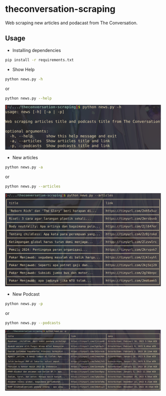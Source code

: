# theconversation-scraping

Web scraping new articles and podacast from The Conversation.

## Usage

- Installing dependencies

```sh
pip install -r requirements.txt
```

- Show Help

```sh
python news.py -h
```

or

```sh
python news.py --help
```

![Image of help text](https://github.com/Lmanangka/theconversation-scraping/blob/main/img/help_text.png?raw=true)

- New articles

```sh
python news.py -a
```

or

```sh
python news.py --articles
```

![Image of new articles](https://github.com/Lmanangka/theconversation-scraping/blob/main/img/new_articles.png?raw=true)

- New Podcast

```sh
python news.py -p
```

or

```sh
python news.py --podcasts
```

![Image of new podacasts](https://github.com/Lmanangka/theconversation-scraping/blob/main/img/new_podcasts.png?raw=true)
